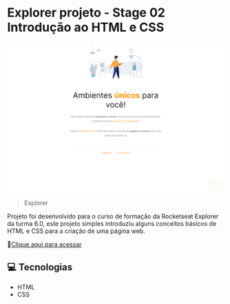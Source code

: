 # Explorer projeto - Stage 02 Introdução ao HTML e CSS

![preview](images/preview.png)

> Explorer

Projeto foi desenvolvido para o curso de formação da Rocketseat Explorer da turma 6.0, este projeto simples introduziu alguns conceitos básicos de HTML e CSS para a criação de uma página web.

🔗[Clique aqui para acessar](https://felipepleao.github.io/explorer-pj01/)

## 💻 Tecnologias

- HTML
- CSS

